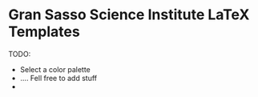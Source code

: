 # Gran Sasso Science Institute LaTeX Templates

TODO:
- Select a color palette
- .... Fell free to add stuff
- 
